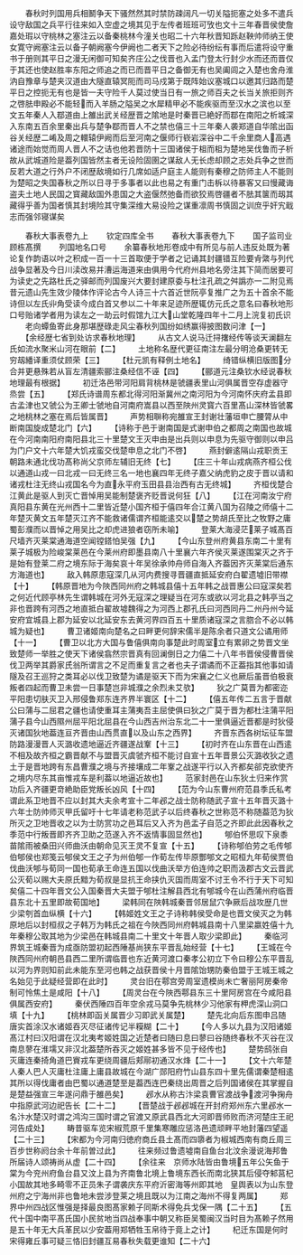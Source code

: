 <!-- { "loadSidebar": true } -->
　　春秋时列国用兵相鬭争天下骚然然其时禁防疎阔凡一切关隘扼塞之处多不遣兵设守敌国之兵平行往来如入空虚之境其见于左传者班班可攷也文十三年春晋侯使詹嘉处瑕以守桃林之塞注云以备秦桃林今潼关也昭二十六年秋晋知跞赵鞅帅师纳王使女寛守阙塞注云以备子朝阙塞今伊阙也二者天下之险必待纷纭有事而后遣将设守重书于册则其平日之漫无闲御可知矣齐庄公之伐晋也入孟门登太行封少水而还而晋仅于其还也使赵胜率东阳之师追之而已而晋平日之备御无有也吴阖闾之入楚也舍舟淮汭自豫章与楚夹汉道由大隧直辕冥阨而司马戍第于既阵始议塞城口以邀其归路而楚平日之控扼无有也是皆一夫守险千人莫过使当日有一旅之师百夫之长当关旅拒则齐之啓胠申殿必不能轻而入羊肠之隘吴之水犀精甲必不能疾驱而至汉水之滨也以至文五年秦人入鄀道由上雒出武关经歴晋之隂地是时秦晋已絶好而鄀在南阳之析城深入东南五百余里秦出兵与楚争鄀而晋人不之禁也僖三十三年秦人袭郑道自华隂出函谷关经歴二崤及周之轘辕伊阙而后至河南之偃师行嵚岩深谷中二千余里商人高遇诸途而始觉而周人晋人不之诘也他若晋防十三国诸侯于柤而柤为楚地吴伐鲁而子析故从武城道险是葢列国皆然主者无设险固圉之谋敌人无长虑却顾之志处兵争之世而反若大道之行外户不闭歴敌境如行几席如适户庭主人能则有秦穆之防师主人不能则为楚昭之失国春秋之所以日寻于多事者以此也易之有重门击柝以待暴客又曰慢藏诲盗夫土地人民国之寳藏敌国外患国之大盗偃然弛备而欲狡焉啓疆者不胠其箧而刼其藏得乎善为国者慎其封境险其守集深维大易设险之谋重凛周书慎固之训庶乎奸宄戢志而强邻寝谋矣


　　春秋大事表卷九上
　　钦定四库全书
　　春秋大事表卷九下
　　国子监司业顾栋髙撰
　　列国地名口号
　　余纂春秋地形卷成中有所见与前人违反处既为著论复作韵语以叶之积成一百一十三首取便于学者之记诵其封疆错互险要肻綮与列代战争显著及今日川渎改易并漕运海道来由俱用今代府州县地名旁注其下简而居要可为读史之先路杜氏之驿邮而列国废兴大要封建原委与杜注孔疏之舛譌亦一二附见焉昔元遗山先生效少陵体作评论古今人诗三十六首近世阮亭复推广之为五十首余不能诗但以左氏丱角受读今成白首又参以二十年来足迹所歴辄仿元氏之意名曰春秋地形口号贻诸学者用为读左之一助云时假馆九江大山堂乾隆四年十二月上浣复初氏识
　　老向蟫鱼寄此身那堪歴碌走风尘春秋列国纷如绣赢得披图数问津【一】
　　【余经歴七省到处访求春秋地理】
　　从古文人说马迁挦撦经传等谈天澜翻左氏如流水聚米山河在眼前【二】
　　土地称名歴代更征南注左最分明沧桑更转无穷刼繙译重须仗顾荣【三】
　　【杜元凯有释例土地名】
　　绮错纵横旧版图分合并更悬殊若从盲左清疆索郦注桑经信不诬【四】
　　【郦道元注桑钦水经说春秋地理最有根据】
　　初迁洛邑带河阳肩背桃林是虢疆表里山河俱属晋空存虚器守烝尝【五】
　　【郑氏诗谱周东都北得河阳渐冀州之南河阳为今河南怀庆府孟县即古孟津也又虢公为王卿士虢地自河南府嵩县以西至陜州灵寳六百里髙山深林皆虢畧之地桃林之塞在焉后皆属晋】
　　声势相聨称宛雒宣王封谢壮藩垣申亡腰膂从中断南国旋成楚北门【六】
　　【诗称于邑于谢南国是式谢申伯之都周之南国也故城在今河南南阳府南阳县北三十里楚文王灭申由是出兵则以申息为先驱守御则以申吕为门户文十六年楚大饥戎蛮交伐楚申息之北门不啓】
　　燕封僻逺隔山戎职贡王朝路未通北伐功髙称尚父京师左辅旧无终【七】
　　【庄三十年山戎病燕齐桓公伐以通道山戎一曰北戎一曰无终三名一地也襄四年无终子嘉父纳虎豹之皮于晋以请和诸戎杜注无终山戎国名今为直永平府玉田县县治西有古无终城】
　　齐桓伐楚合江黄此是驱人到灭亡晋悼用吴能制楚褒齐贬晋说何狂【八】
　　【江在河南汝宁府真阳县东黄在光州西十二里皆近楚小国齐桓于僖四年合江黄八国为召陵之师僖十二年楚灭黄文五年楚灭江齐不能救诸儒谓齐桓能逺交以楚之势胡氏至比之牧野之庸蜀彭濮而以晋悼之用吴比之却虎进狼者窃所未喻】
　　登莱大海浸茫莱子城髙百尺墙齐灭莱棠通海道空闻镗鎝怕吴强【九】
　　【今山东登州府黄县东南二十里有莱子城极为险峻棠莱邑在今莱州府即墨县南八十里襄六年齐侯灭莱遂围棠灭之齐于是始有登莱二府之境东际于海矣哀十年吴徐承帅舟师自海入齐葢因齐灭莱棠后通东方海道也】
　　敌入韩原患寇深几从河内费搜寻晋疆直抵延安府白翟遗墟旧带襟【十】
　　【韩原晋地为今陜西同州府之韩城县僖十五年韩之战晋惠公曰寇深矣若之何近代顾亭林先生谓韩城在河外无寇深之理疑当在河东或欲以河北县之韩亭当之非也晋跨有河西之地直抵白翟故墟魏得之为河西上郡孔氏曰河西同丹二州丹州今延安府宜城县上郡为延安以北延安东去黄河界四百五十里质诸寇深之言脗合不必以韩城为疑也】
　　曹卫诸姬南向楚名之曰畔更何辞宋儒半是陈余者只道文公谲用师【十一】
　　【曹卫以北方大国与鲁僖俱南向事楚此时周室立有累卵之势晋文坐致楚师一举胜之使天下诸侯翕然宗晋真有回澜倒日之力僖二十八年书晋侯侵曹晋侯伐卫两举其爵家氏翁所谓言之不足而重复言之者也夫子谓谲而不正葢指其他事如请隧及召王巡狩之类耳必以伐卫致楚为谲是驱天下而为宋襄之仁义也厥后虽晋伯极衰叛者四起而曹卫未尝一日事楚岂非城濮之余烈未艾欤】
　　狄之广莫晋为都密迩平阳患切肤灭卫入邢侵鲁郑东连齐界半寰区【十二】
　　【僖五年传二五言于晋献公曰蒲与二屈君之疆也请使重耳主蒲夷吾主屈使俱曰狄之广莫于晋为都杜注蒲平阳蒲子县今山西隰州屈平阳北屈县在今山西吉州治东北二十一里俱逼近晋都是时狄侵灭诸国狄地葢连亘齐晋由山西贯直以及山东之西界】
　　齐晋东西各树坛征车盟防路漫漫晋人灭潞收遗地逼近齐疆遂战鞌【十三】
　　【初时齐在山东晋在山西逺不相及故齐桓之霸晋献不与盟晋灭虞虢齐桓不能讨自宣十五年晋景公灭潞收狄之遗土于是晋地跨有东昌曹濮之境与齐接壤成二年鞌之战遂平行以入齐都矣郤克欲使齐之境内尽东其亩惟戎车是利葢以地逼近故也】
　　范家封邑在山东狄土归来作赏功后入齐疆更竒絶助臣党叛长凶风【十四】
　　【范为今山东曹州府范县季氏私考谓此系卫地晋不应以封其大夫余考宣十二年邲之战士防称随武子宣十五年晋灭潞十六年士防帅师灭甲氏留吁十七年请老称范武子以后终春秋之世称范不称随葢范为狄所灭之卫地晋收之以为士防赏功之邑耳后又入齐为邑盂子自范之齐即此此因春秋之季范中行叛晋即齐齐卫助之范遂入齐不返情事固显然也】
　　郇伯怀思叹下泉黍苗隂雨被桑田兴师曲沃由朝命见灭王灵不复宣【十五】
　　【诗称郇伯劳之毛传郇伯郇侯也郑笺云郇侯文王之子为州伯郇一作荀左传毕原酆郇文之昭桓九年荀侯贾伯伐曲沃郇与荀同一国也荀承王命连五国以伐曲沃举方伯连帅之职而汲郡古文云晋武公灭荀以赐大夫原氏黯为荀叔是显抗王命挟仇灭国而周室不讨王令不行于天下可知矣僖二十四年晋文公入国秦晋大夫盟于郇杜注解县西北有郇城今在山西蒲州府临晋县东北十五里即故荀国地】
　　梁韩同在陜韩城秦晋邻居鼠穴争厥后战攻歴几世少梁刳首血纵横【十六】
　　【韩姬姓文王之子诗称韩侯受命是也晋文侯灭之为韩原地后以封桓叔之子韩万为韩氏之祖在今陜西同州府韩城县南十八里梁嬴姓僖十九年秦穆公取其地为少梁邑在韩城县南二十里文十年晋人取少梁即此】
　　秦临河界筑王城秦晋为成亟防盟初起西陲基尚狭东平晋乱始经营【十七】
　　【王城在今陜西同州府朝邑县西二里所谓临晋也东近黄河渡口秦孝公初立下令曰穆公东平晋乱以河为界则知前此未能东至河也韩之战获晋侯十月晋隂饴甥防秦伯盟于王城王城之名始见于此疑经营即在此时】
　　灵台旧在鄠宫旁周室遗模尚未亡奢丽阿房秦帝制可怜焦土是咸阳【十八】
　　【周灵台在今陜西鄠县东三十里阿房宫在今咸阳县俱属西安府】
　　秦伏西陲四百年空余戎马莫争先桃林少习他家有柙虎深山洞口填【十九】
　　【桃林即函关属晋少习即武关属楚】
　　楚先北向后东图申吕随唐实首涂汉水诸姬吞灭尽征诸传记半糢糊【二十】
　　【今人多以九县为汉阳诸姬髙江村曰汉阳谓在汉北夷考姬姓国之近楚者曰随曰息曰蓼曰谷随终春秋不灭谷在汉南息蓼在淮壖又非汉北葢楚所吞灭之姬姓甚多皆不见于经传也】
　　楚势鸱张自灭庸连秦掎角道巴賨戎车更绕周疆后郏鄏初通汉水烽【二十一】
　　【文十六年楚人秦人巴人灭庸杜注庸上庸县故城在今湖广郧阳府竹山县东四十里先儒谓秦楚相逺其所以得伐庸者由巴蜀以通道楚至是葢西连巴秦绕出周晋之后列国诸侯在其掌握自是楚益强宣三年遂问鼎于雒邑矣】
　　邲水从称古汴梁袁曹官渡战争渡河争掬舟中指原武河边祀告长【二十二】
　　【晋楚战于邲邲城在开封府郑州东六里邲水一名汴水楚汉时谓之鸿沟三国时谓之官渡又原武县西北大河即晋师败而济河楚庄王祀河告成处】
　　畴昔驱车览宋椒荒原千里集寒雕应惩洛邑遗顽畔平地封藩四望遥【二十三】
　　【宋都为今河南归徳府商丘县土髙而四隳者为椒城西南有商丘周三百步世称阏台余十年前曽过此】
　　往来频过鲁遗墟南自鱼台北汶余漫说海邦鲁所届诗人颂祷尚从虚【二十四】
　　【余往来　京师水陆皆由鲁境五年公矢鱼于棠为今兖州府鱼台县又汶上县为齐南鲁北境上鲁境东西长而南北狭其后侵夺邾莒杞小国故其地多畸零不正员朱子谓袭庆东平府沂密海等州即其地　皇舆表以为山东登州府之宁海州非也鲁地未尝涉登莱之境且既以为江南之海州不得复两属】
　　郑界中州四战区惟强是择最良图髙家赖子同斯术得免兵戈保一隅【二十五】
　　【五代十国中南平髙氏国小民贫地当四战奉事中朝又称臣吴蜀闽汉当时目为髙赖子然用是五十年无大兵革民以少安葢用郑牺牲玉帛待于竟上之计】
　　杞迁东国是何时宋得雍丘事可疑三恪旧封疆互易春秋失载更谁知【二十六】
